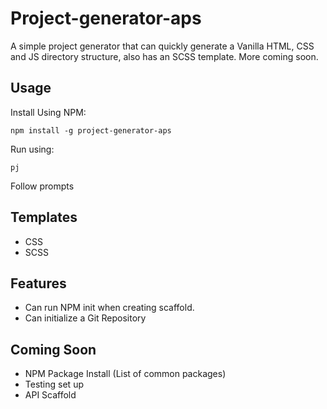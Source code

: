 # Project-generator-aps

A simple project generator that can quickly generate a Vanilla HTML, CSS and JS directory structure, also has an SCSS template. More coming soon.

## Usage

Install Using NPM:

`npm install -g project-generator-aps`

Run using:

`pj`

Follow prompts

## Templates

- CSS
- SCSS

## Features

- Can run NPM init when creating scaffold.
- Can initialize a Git Repository

## Coming Soon

- NPM Package Install (List of common packages)
- Testing set up
- API Scaffold
